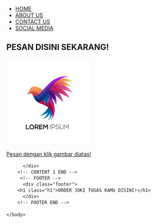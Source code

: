<html>
    <head>
        <title>web saya</title>
        <link rel="stylesheet" href="stylehome.css" />
    </head>
    <body>
        <!-- NAVIGATION -->
         <div class="navigation">
            <ul class="ul-navigation">
                <li class="li-navigation"><a href="indexhome.html" class="a-navigation">HOME</a></li>
                <li class="li-navigation"><a href="about.html" class="a-navigation">ABOUT US</a></li>
                <li class="li-navigation"><a href="contact.html" class="a-navigation">CONTACT US</a></li>
                <li class="li-navigation"><a href="social.html" class="a-navigation">SOCIAL MEDIA</a></li>
            </ul>
         </div>
         <!--NAVIGATION END -->
         <!-- CONTENT 1 -->
          <h2 class="h2-content">PESAN DISINI SEKARANG!</h2>
          <div class="content-1">
            <a href="https://www.youtube.com/watch?v=71a2zeC71gk&list=PLc6SEcJkQ6DzVY6THm3prtUU6HKMqpZSH" class="a-content">
              <img src="download (1).jpeg">
              <p>Pesan dengan klik gambar diatas!</p>
            </a>

          </div>
        <!-- CONTENT 1 END -->
         <!-- FOOTER -->
          <div class="footer">
        <h1 class="h1">ORDER JOKI TUGAS KAMU DISINI!</h1>
          </div>
        <!-- FOOTER END -->
         
    </body>
</html>
